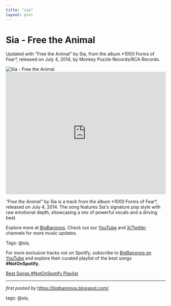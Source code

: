 ```yaml
---
title: "sia"
layout: post
---
```

<!-- Title of the Post -->
<h1 >Sia - Free the Animal</h1> <!-- Introductory Text -->
<p >Updated with "Free the Animal" by Sia, from the album *1000 Forms of Fear*, released on July 4, 2014, by Monkey Puzzle Records/RCA Records.</p> <!-- Featured Image -->
<div > <img src="https://i.ytimg.com/vi/tDWPoc1J2MM/hq720.jpg?sqp=-oaymwEhCK4FEIIDSFryq4qpAxMIARUAAAAAGAElAADIQj0AgKJD&rs=AOn4CLBOjpL3cJoSuUNlJ9WnHOdW6AyWXg" alt="Sia - Free the Animal" />
</div> <!-- YouTube Video Embed -->
<div > <iframe width="100%" height="385" src="https://www.youtube.com/embed/tDWPoc1J2MM" title="Sia - Free the Animal (Official Audio)" frameborder="0" allow="accelerometer; autoplay; clipboard-write; encrypted-media; gyroscope; picture-in-picture; web-share" referrerpolicy="strict-origin-when-cross-origin" allowfullscreen></iframe>
</div> <!-- Song Information -->
<div > <p><em>"Free the Animal"</em> by Sia is a track from the album *1000 Forms of Fear*, released on July 4, 2014. The song features Sia's signature pop style with raw emotional depth, showcasing a mix of powerful vocals and a driving beat.</p>
</div> <!-- Footer Links -->
<div > <p>Explore more at <a href="https://bigbanonos.blogspot.com/" target="_blank">BigBanonos</a>. Check out our <a href="https://www.youtube.com/@BigBanonos" target="_blank">YouTube</a> and <a href="https://x.com/bigbanonos" target="_blank">X/Twitter</a> channels for more music updates.</p>
</div> <!-- Tags -->
<p >Tags: @sia,</p>


<!--Subscribe and Playlist Links-->
<div>
    <p>For more exclusive tracks not on Spotify, subscribe to <a href="https://www.youtube.com/@BigBanonos" target="_blank">BigBanonos on YouTube</a> and explore their curated playlist of the best songs <strong>#NotOnSpotify</strong>.</p>
    <p><a href="https://www.youtube.com/playlist?list=PLtuNtuTatqI0kFahUCbtbfenC_ET5O_tr" target="_blank">Best Songs #NotOnSpotify Playlist<br /></a></p></div>

<hr />

<p><em>first posted by</em> <a href="https://bigbanonos.blogspot.com/" rel="noopener" target="_new">https://bigbanonos.blogspot.com/</a></p>

<p>tags: @sia,</p>
